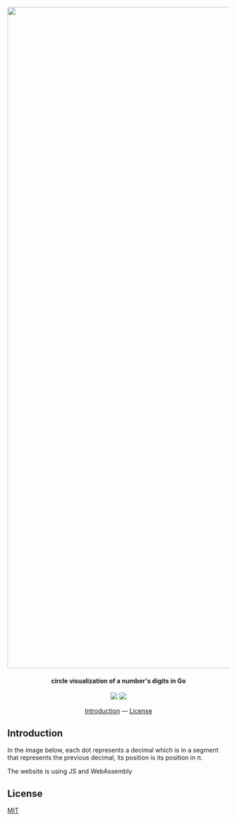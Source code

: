 <h1 align="center">
  <br>
  <img src="https://user-images.githubusercontent.com/15371828/111070096-5f305880-84d0-11eb-903b-6ee12ac4dc56.png" alt="Digart pi" width="1500">
  <br>
</h1>

<h4 align="center">circle visualization of a number's digits in Go</h4>

<p align="center">
  <a href="https://goreportcard.com/report/github.com/hugolgst/digart"><img src="https://goreportcard.com/badge/github.com/hugolgst/digart"></a>
  <a href="https://app.netlify.com/sites/digart/deploys"><img src="https://api.netlify.com/api/v1/badges/7742e0dd-4f03-4c5e-a5bf-3342219f8e0f/deploy-status"></a>
</p>

<p align="center">
  <a href="#introduction">Introduction</a> —
  <a href="#license">License</a>
</p>

## Introduction
In the image below, each dot represents a decimal which is in a segment that represents the previous decimal, its position is its position in π.

The website is using JS and WebAssembly

## License
[MIT](https://github.com/hugolgst/digart/blob/master/LICENSE)
